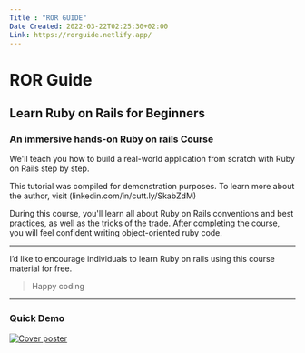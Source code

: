 ```yaml
---
Title : "ROR GUIDE"
Date Created: 2022-03-22T02:25:30+02:00
Link: https://rorguide.netlify.app/
---
```


# ROR Guide


## Learn Ruby on Rails for Beginners

### An immersive hands-on Ruby on rails Course

We'll teach you how to build a real-world application from scratch with Ruby on Rails step by step. 

This tutorial was compiled for demonstration purposes. To learn more about the author, visit (linkedin.com/in/cutt.ly/SkabZdM) 

During this course, you'll learn all about Ruby on Rails conventions and best practices, as well as the tricks of the trade. After completing the course, you will feel confident writing object-oriented ruby code.

----

I’d like to encourage individuals to learn Ruby on rails using this course material for free.

 >  Happy coding 


----

### Quick Demo
<a href="https://d1snj8sshb5u7m.cloudfront.net/Rails7.mp4" target="_black" title="Ruby on rails demo video"><img src="https://rubyonrails.org/assets/videos/rails7-screencast-poster.jpg" alt="Cover poster" /></a>
